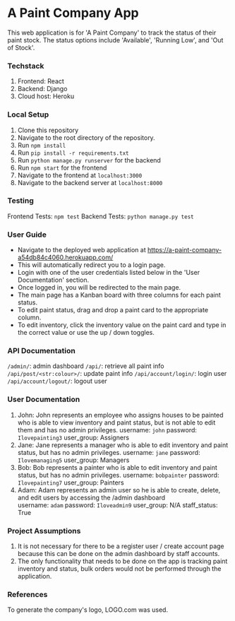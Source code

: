 # A Paint Company App

This web application is for 'A Paint Company' to track the status of their paint stock. The status options include 'Available', 'Running Low', and 'Out of Stock'.

### Techstack 
1. Frontend: React
2. Backend: Django
3. Cloud host: Heroku

### Local Setup 
1. Clone this repository 
2. Navigate to the root directory of the repository.
2. Run `npm install` 
3. Run `pip install -r requirements.txt`
4. Run `python manage.py runserver` for the backend 
5. Run `npm start` for the frontend 
6. Navigate to the frontend at `localhost:3000`
7. Navigate to the backend server at `localhost:8000` 

### Testing 
Frontend Tests: `npm test`
Backend Tests: `python manage.py test`

### User Guide 
- Navigate to the deployed web application at https://a-paint-company-a54db84c4060.herokuapp.com/
- This will automatically redirect you to a login page.
- Login with one of the user credentials listed below in the 'User Documentation' section.
- Once logged in, you will be redirected to the main page. 
- The main page has a Kanban board with three columns for each paint status.
- To edit paint status, drag and drop a paint card to the appropriate column.
- To edit inventory, click the inventory value on the paint card and type in the correct value or use the up / down toggles. 

### API Documentation 
`/admin/`: admin dashboard 
`/api/`: retrieve all paint info 
`/api/post/<str:colour>/`: update paint info 
`/api/account/login/`: login user 
`/api/account/logout/`: logout user 

### User Documentation
1. John: John represents an employee who assigns houses to be painted who is able to view inventory and paint status, but is not able to edit them and has no admin privileges.
username: `john`
password: `Ilovepainting3`
user_group: Assigners
2. Jane: Jane represents a manager who is able to edit inventory and paint status, but has no admin privileges.
username: `jane`
password: `Ilovemanaging5`
user_group: Managers
3. Bob: Bob represents a painter who is able to edit inventory and paint status, but has no admin privileges.
username: `bobpainter`
password: `Ilovepainting7`
user_group: Painters
4. Adam: Adam represents an admin user so he is able to create, delete, and edit users by accessing the /admin dashboard  
username: `adam`
password: `Iloveadmin9`
user_group: N/A
staff_status: True 

### Project Assumptions 
1. It is not necessary for there to be a register user / create account page because this can be done on the admin dashboard by staff accounts.
2. The only functionality that needs to be done on the app is tracking paint inventory and status, bulk orders would not be performed through the application. 

### References 
To generate the company's logo, LOGO.com was used. 
